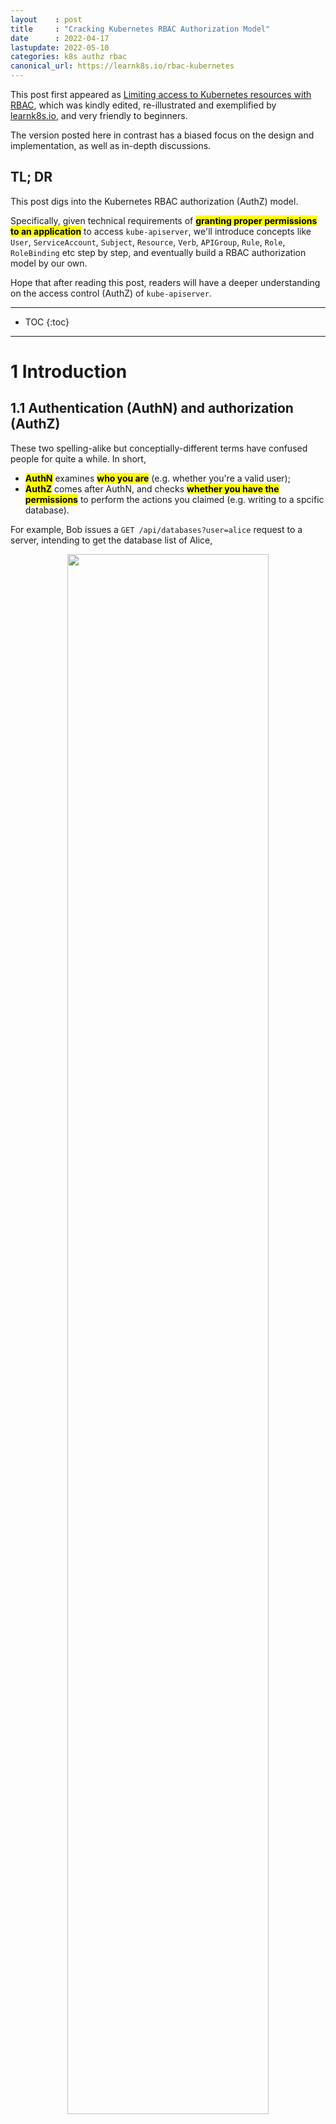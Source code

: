 ```yaml
---
layout    : post
title     : "Cracking Kubernetes RBAC Authorization Model"
date      : 2022-04-17
lastupdate: 2022-05-10
categories: k8s authz rbac
canonical_url: https://learnk8s.io/rbac-kubernetes
---
```


This post first appeared as [Limiting access to Kubernetes resources with RBAC](https://learnk8s.io/rbac-kubernetes),
which was kindly edited, re-illustrated and exemplified by [learnk8s.io](https://learnk8s.io/), and
very friendly to beginners.

The version posted here in contrast has a biased focus on the design and
implementation, as well as in-depth discussions.

## TL; DR

This post digs into the Kubernetes RBAC authorization (AuthZ) model.

Specifically, given technical requirements of **<mark>granting proper
permissions to an application</mark>** to access `kube-apiserver`,
we'll introduce concepts like `User`, `ServiceAccount`, `Subject`,
`Resource`, `Verb`, `APIGroup`, `Rule`, `Role`, `RoleBinding` etc step by step, and
eventually build a RBAC authorization model by our own.

Hope that after reading this post, readers will have a deeper understanding on
the access control (AuthZ) of `kube-apiserver`.

----

* TOC
{:toc}

----

# 1 Introduction

## 1.1 Authentication (AuthN) and authorization (AuthZ)

These two spelling-alike but conceptially-different terms have confused
people for quite a while. In short,

* **<mark>AuthN</mark>** examines **<mark>who you are</mark>** (e.g. whether you're a valid user);
* **<mark>AuthZ</mark>** comes after AuthN, and checks **<mark>whether you have the permissions</mark>**
  to perform the actions you claimed (e.g. writing to a spcific database).

For example, Bob issues a `GET /api/databases?user=alice` request to a server,
intending to get the database list of Alice,

<p align="center"><img src="/assets/img/cracking-k8s-authz-rbac/authn-authz.png" width="80%" height="80%"></p>
<p align="center">Fig 1-1. AuthN and AuthZ when processing a client request</p>

then the server would perform following operations sequentially:

1. AuthN: on receving the request, authenticate if Bob is a valid user,

     1. On validation failure: reject the request by returning `401 Unauthorized`
       ([a long-standing misnomer](https://stackoverflow.com/a/6937030/4747193),
       **<mark>"401 Unauthenticated" would be more appropriate</mark>**);
     2. Otherwise (**<mark>authenticated</mark>**): enter the next stage (AuthZ).

2. AuthZ: check if Bob has the permission to list Alice's databases,

    1. If no permission granted, reject the request by returning `403 Forbidden`;
    2. Otherwise (**<mark>authorized</mark>**), go to the real processing logic.

3. Application processing logic: return `2xx` on success or `5xx` on internal server errors.

**<mark>This post will focus on authorization (AuthZ)</mark>**. Actually,
there are already many models designed for AuthZ, among them is RBAC
(Role-Based Access Control).

## 1.2 RBAC for AuthZ

RBAC is a method of regulating access to server-side resources based on
the roles of individual users within an organization.
The general idea is that instead of directly binding resource accessing
permissions to users with `(User,Permission,Resource)` as shown below,

<p align="center"><img src="/assets/img/cracking-k8s-authz-rbac/access-directly.png" width="60%" height="60%"></p>
<p align="center">Fig 1-2. Non role-based access control model: granting permissions directly to end users</p>

RBAC introduces the `Role` and `RoleBinding` concepts, described with 
<code>(User,RoleBinding,Role,Permission,Resource)</code>,
and facilitates security administration in large organizations with lots of
users permissions:

<p align="center"><img src="/assets/img/cracking-k8s-authz-rbac/access-with-role.png" width="60%" height="60%"></p>
<p align="center">Fig 1-3. Role based access control model</p>

RBAC is not a recent invention, but can date back to couples of years ago. In fact,
it is an approach for implementing mandatory access control (**<mark>MAC</mark>**)
and discretionary access control (**<mark>DAC</mark>**),
refer to [2,3] for more information.

## 1.3 RBAC in Kubernetes

K8s implements a RBAC model (as welll as several other models) for protecting
resources in the cluster. In more plain words, it manages the permissions to kube-apiserver's API.
With properly configured RBAC policies, we can control which user (human or programs) can access
which resource (pods/services/endpoints/...) with which operation (get/list/delete/...).

> Configure authorization mode for the cluster by passing
> **<mark><code>--authorization-mode=MODE_LIST</code></mark>** to `kube-apiserver`,
> where `MODE_LIST` is a comma separated list with the following valid values:
> **<mark><code>RBAC/ABAC/Node/AlwaysDeny/AlwaysAllow</code></mark>**.
>
> Refer to Kubernetes Documentation [Authorization Overview](https://kubernetes.io/docs/reference/access-authn-authz/authorization/) [1]
> for more information.

As an example, if you've played around for a while with Kubernetes, you'd have
seen things like this:

```yaml
apiVersion: v1
kind: ServiceAccount
metadata:
  name: serviceaccount:app1
  namespace: demo-namespace
----
apiVersion: rbac.authorization.k8s.io/v1
kind: Role
metadata:
  name: role:viewer
  namespace: demo-namespace
rules:        # Authorization rules for this role
- apiGroups:  # 1st API group
  - ""        # An empty string designates the core API group.
  resources:
  - services
  - endpoints
  - namespaces
  verbs:
  - get
  - list
  - watch
- apiGroups:  # 2nd API group
  - apiextensions.k8s.io
  resources:
  - customresourcedefinitions
  verbs:
  - get
  - list
  - watch
- apiGroups:  # 3rd API group
  - cilium.io
  resources:
  - ciliumnetworkpolicies
  - ciliumnetworkpolicies/status
  verbs:
  - get
  - list
  - watch
----
apiVersion: rbac.authorization.k8s.io/v1
kind: RoleBinding
metadata:
  name: rolebinding:app1-viewer
  namespace: demo-namespace
roleRef:
  apiGroup: rbac.authorization.k8s.io
  kind: Role
  name: role:viewer
subjects:
- kind: ServiceAccount
  name: serviceaccount:app1
  namespace: demo-namespace
```

This is just a permission declaration in Kubernetes' RBAC language, after
applied, it will create:

1. An account for a service (program),
2. A role and the permission it has, and
3. A role-binding to bind the account to that role, so the program from that
   service could access the resources (e.g. list namespaces) of the
   `kube-apiserver`.

## 1.4 Purpose of this pose

This post will digs into the RBAC model in Kubernetes by **<mark>designing it by ourselves</mark>**.

Specifically, given the following requirements: granting read
(`get/list/watch`) permissions of the following APIs in `kube-apiserver` to an
application (`app1`) in the cluster:

```shell
# 1. Kubernetes builtin resources
/api/v1/namespaces/{namespace}/services
/api/v1/namespaces/{namespace}/endpoints
/api/v1/namespaces/{namespace}/namespaces

# 2. A specific API extention provided by cilium.io
/apis/cilium.io/v2/namespaces/{namespace}/ciliumnetworkpolicies
/apis/cilium.io/v2/namespaces/{namespace}/ciliumnetworkpolicies/status
```

Let's see how we could design a toy model to fulfill the requirements.

# 2 RBAC modeling

In Kubernetes, authorization is a server side privilege-checking procedure
against the incoming requests from an authenticated client.  In the remaining of
this section, we will split our modeling work into several parts:

1. The client side: client identification and representation;
2. The server side: resources (APIs) representation and organization;
3. Permission organization and management.

## 2.1 Client side modeling

Let's start from the simplest case, then gradually go through the complex ones.

### 2.1.1 Identify out-of-cluster users/programs: introducing `User`

The first case: suppose your new colleague would like to log in the Kubernetes
dashboard, or to use the CLI.  For this scenario, we should have a concept in the model to
denote what's **<mark>an "account" or a "user"</mark>**, with each of them having a unique name or ID
(such as email address), as shown below:

<p align="center"><img src="/assets/img/cracking-k8s-authz-rbac/rbac-user.png" width="60%" height="60%"></p>
<p align="center">Fig 2-1. Introdecing User: identify human users and other accounts outside of the cluster</p>

```go
type User struct {
    name string   // unique for each user
    ...           // other fields
}
```

Then we can **<mark>refer to a user</mark>** with something like the following in a YAML file:

```yaml
- kind: User
  name: "alice@example.com"
```

> Note that the `User` concept introduced here is used for
> **<mark>human or processes outside of the cluster</mark>** (as opposed to
> the `ServiceAccount` concept that will described in the next, which identifies
> accounts created and managed by Kubernetes itself). For example, the user
> account may come from the LDAP in your organization, so **<mark>AuthN of the user</mark>**
> may be done through something like OAuth2, TLS certificates, tokens;
> the subsequent **<mark>AuthZ</mark>** process will be the same as ServiceAccount clients.

### 2.1.2 Identify in-cluster program clients: introducing `ServiceAccount`

Most of the time, it is applications inside the Kubernetes cluster instead of human users
that are accessing the kube-apiserver, such as

* `cilium-agent` as a networking agent (deployed as daemonset) would like to list all pod resources on a specific node,
* `ingress-nginx-controller` as a L7 gateway would like to list all the backend endpoints of a specific service,

As those applications are created and managed by Kubernetes, we're responsible
for their identities. So we introduce ServiceAccount (SA),
a namespaced **<mark>account for an application in a Kubernetes cluster</mark>**,
just like a human account for an employee in a corp.

<p align="center"><img src="/assets/img/cracking-k8s-authz-rbac/rbac-sa.png" width="70%" height="70%"></p>
<p align="center">Fig 2-2. Introducing ServiceAccount: identify applications inside the Kubernetes cluster</p>

As SA is an application level account, all pods of an application share the SA,
thus have exactly the same permissions. SA is introduced and will be stored in
Kubernetes, so we can define a ServiceAccount with the following YAML specification:

```yaml
apiVersion: v1
kind: ServiceAccount
metadata:
  name: sa:app1             # arbitrary but unique string
  namespace: demo-namespace
```

> We can not **<mark>define</mark>** a `User` as they are managed by external systems outside of
> Kubernetes, such as LDAP or AD. Instead, we can only **<mark>refer to</mark>** `User`s.

Then refer it with:

```yaml
- kind: ServiceAccount
  name: sa:app1
  namespace: demo-namespace
```

### 2.1.3 Identify multiple clients: introducing `Group`

To facilitate Kubernetes administration,
we'd better also to support a group of `User`s or `ServiceAccount`s,

<p align="center"><img src="/assets/img/cracking-k8s-authz-rbac/rbac-subject-group.png" width="70%" height="70%"></p>
<p align="center">Fig 2-3. Introducing Group: a collection of Users or ServiceAccounts</p>

For example, with this capability, we could refer **<mark>all ServiceAccounts in a specific namespace</mark>**:

```yaml
- kind: Group
  name: system:serviceaccounts
  namespace: demo-namespace
```

### 2.1.4 General client referring: introducing `Subject`

With several client types being introduced, we're now ready to introduce a general
container for them: `Subject`. A subject list could contain different kinds of
client types, such as

```yaml
subjects:
- kind: User
  name: "alice@example.com"
- kind: ServiceAccount
  name: default
  namespace: kube-system
```

<p align="center"><img src="/assets/img/cracking-k8s-authz-rbac/rbac-subjects.png" width="70%" height="70%"></p>
<p align="center">Fig 2-4. Introducing Subject: a general representation of all kinds of clients and client groups</p>

This makes our policy more expressive and powerful.

With the client side identification accomplished, let's see the server side.

## 2.2 Server side modeling

The server side part is more complex, as this is where we will have to handle the authorization and authentication.

Again, we start from the smallest unit.

### 2.2.1 Identify APIs/URLs: introducing `Resource`

Objects like pods, endpoints, services in a Kubernetes cluster are exposed
via built-in APIs/URIs, such as,

```
/api/v1/namespaces/{namespace}/pods/{name}
/api/v1/namespaces/{namespace}/pods/{name}/log
/api/v1/namespaces/{namespace}/serviceaccounts/{name}
```

These URIs are too long to be concisely described in an AuthZ policy specification,
so we **<mark>introduce a short representation</mark>**: `Resource`. With
`Resource` denotation, the above APIs can be referred by:

```yaml
  resources:
  - pods
  - pods/log
  - serviceaccounts
```

### 2.2.2 Identify operations on `Resource`: introducing `Verb`

To describe the **<mark>permitted operations</mark>** on a given `Resource`,
e.g. whether read-only (`get/list/watch`) or write-update-delete
(`create/patch/delete`), we introduce a `Verb` concept:

```yaml
  resources:
  - ciliumnetworkpolicies
  - ciliumnetworkpolicies/status
  verbs:
  - get
  - list
  - watch
```

<p align="center"><img src="/assets/img/cracking-k8s-authz-rbac/rbac-verb-resource.png" width="45%" height="45%"></p>
<p align="center">Fig 2-5. Introducing Verb and Resource: express specific actions on specific APIs</p>

### 2.2.3 Distinguish `Resource`s from different API providers: introducing `APIGroup`

One thing we have intentionally skipped discussing during the `Resource` section:
apart from APIs for built-in objects (pods, endpoints, services, etc), Kubernetes
also supports **<mark>API extensions</mark>**. Such as, if using Cilium as networking solution,
it will create "ciliumendpoint" custom resources (CRs) in the cluster,

```yaml
apiVersion: apiextensions.k8s.io/v1
kind: CustomResourceDefinition
metadata:
  name: ciliumendpoints.cilium.io
spec:
  group: cilium.io
  names:
    kind: CiliumEndpoint
  scope: Namespaced
  ...
```

Check the related objects already in the cluster:

```shell
$ k get ciliumendpoints.cilium.io -n demo-namespace
NAME   ENDPOINT ID   IDENTITY ID   INGRESS ENFORCE  EGRESS ENFORCE VISIBILITY POLICY   ENDPOINT STATE   IPV4
app1   2773          1628124                                                           ready            10.6.7.54
app2   3568          1624494                                                           ready            10.6.7.94
app3   3934          1575701                                                           ready            10.6.4.24
```

These custom resource objects **<mark>can be accessed in a similar URI format as the built-int objects</mark>**,

```
/apis/cilium.io/v2/namespaces/{namespace}/ciliumendpoints
/apis/cilium.io/v2/namespaces/{namespace}/ciliumendpoints/{name}
```

So, **<mark>to make our short format resource denotation more general</mark>**,
we need to support this scenario, too. Enter `APIGroup`.
As the name tells, `APIGroup` split APIs (resources) into groups. In our design,
we just put resources and related verbs into an `apiGroups` section:

```yaml
- apiGroups:
  - cilium.io     # APIGroup name
  resources:
  - ciliumnetworkpolicies
  - ciliumnetworkpolicies/status
  verbs:
  - get
  - list
  - watch
```

**<mark>Depending on the "name" of an APIGroup</mark>**,

* If it is empty `""`, we expand the resources to `/api/v1/xxx`;
* Otherwise, we expand the resources to `/apis/{apigroup_name}/{apigroup_version}/xxx`;

as illustrated below:

<p align="center"><img src="/assets/img/cracking-k8s-authz-rbac/rbac-apigroup.png" width="70%" height="70%"></p>
<p align="center">Fig 2-6. Introducing APIGroup, and how APIGroup+Resource are expanded in the behind</p>

## 2.3 Combine `Verb`, `APIGroup` and `Resource`: introducing `Rule`

With `APIGroups` as the last piece introduced, we can **<mark>finally describe what's an AuthZ <code>Rule</code></mark>**:
actually it's **<mark>nothing more than an apiGroup list</mark>** that are allowed to be accessed, 

```yaml
rules:        # Authorization rules
- apiGroups:  # 1st API group
  - ""        # An empty string designates the core API group.
  resources:
  - services
  - endpoints
  - namespaces
  verbs:
  - get
  - list
  - watch
- apiGroups:  # another API group
  - cilium.io # Custom APIGroup
  resources:
  - ciliumnetworkpolicies
  - ciliumnetworkpolicies/status
  verbs:
  - get
  - list
  - watch
```

as illustrated below:

<p align="center"><img src="/assets/img/cracking-k8s-authz-rbac/rbac-rule.png" width="75%" height="75%"></p>
<p align="center">Fig 2-7. Introducing Rule: a list of allowed APIGroups</p>

## 2.4 Who has the permissions described by a `Rule`: introducing `Role`

With Rules and Subjects ready, we can assign Rules to Subjects, then clients
described subjects will have the permissions to access the resources described in the rules.
But as has been said, RBAC characterizes itself by `Roles`, which
**<mark>decouples individual users from individual rules</mark>**, and makes
privilege sharing and granting more powerful and managable.

So, instead of directly inserting rules into a Subject (Account/ServiceAccount),
we insert it into a Role:

```yaml
apiVersion: rbac.authorization.k8s.io/v1
kind: Role
metadata:
  name: viewer
rules:
- apiGroups:  # 1st API group
  - ""        # An empty string designates the core API group.
  resources:
  - pods
  verbs:
  - get
  - list
  - watch
  - delete
- apiGroups:
  ...
```

<p align="center"><img src="/assets/img/cracking-k8s-authz-rbac/rbac-role.png" width="75%" height="75%"></p>
<p align="center">Fig 2-8. Introducing Role: a list of allowed rules</p>

Note that we introduce `Role` as a kind of resource in Kubernetes, so here we have an
`apiVersion` field in the yaml, while `Resource`, `APIGroup`, `Verb` are just
internal concepts (and data structures).

## 2.5 Grant permissions to target clients: introducing `RoleBinding`

Now we have `Subject` to referring to all kinds of clients, `Rule` for describing allowed resources,
and also `Role` to describe who different kinds of rules, the last thing for us
is to **<mark>bind target clients to specific roles</mark>**. Enter `RoleBinding`.

A role binding grants the permissions described in a `Role` to one or multiple clients.
It holds a list of `Subject`s (users, groups, or service accounts), and a
reference to the role being granted.

For example, to bind the `viewer` role
to Subject `kind=ServiceAccount,name=sa-for-app1,namespace=demo-namespace`,

```yaml
apiVersion: rbac.authorization.k8s.io/v1
kind: RoleBinding
metadata:
  name: role-binding-for-app1               # RoleBinding name
roleRef:
  apiGroup: rbac.authorization.k8s.io
  kind: Role
  name: viewer                              # Role to be referred
subjects:                                   # Clients that will be binded to the above Role
- kind: ServiceAccount
  name: sa-for-app1
  namespace: kube-system
```

Note that `RoleBinding` is also introduced as a kind of Kubernetes resource, so it has `apiVersion` field.

## 2.6 Example: an end-to-end workflow

**<mark>Now our RBAC modeling finished</mark>**, let's see an end-to-end workflow:
how to setup Kubernetes RBAC stuffs to
**<mark>allow an application to list <code>ciliumnetworkpolicies</code> resources</mark>** in the cluster.

<p align="center"><img src="/assets/img/cracking-k8s-authz-rbac/workflow.png" width="90%" height="90%"></p>
<p align="center">Fig 2-9. </p>

1. Cluster administrator: **<mark>create a ServiceAccount</mark>** for application `app1`;
2. Cluster administrator: **<mark>create a Role</mark>** to describe
   permissions allowed on specific resources;
3. Cluster administrator: **<mark>create a RoleBinding</mark>** to bind the service account to the role;
4. Client: **<mark>send a request to kube-apiserver</mark>**, e.g. to list all
   the `ciliumnetworkpolicies` in a specific namespace;
5. `kube-apiserver` **<mark>AuthN: validate user</mark>**; on authenticated, **<mark>associate service account to Role</mark>**, go to 6;
6. `kube-apiserver` **<mark>AuthZ: check permissions (described in Role->Rule->APIGroups)</mark>**; on authorized, go to 7;
7. `kube-apiserver`: process request, retrieve all `ciliumnetworkpolicies` in the given namespace;
8. `kube-apiserver`: return results to the client.

Note that if AuthN or AuthZ failed, kube-apiserver will return directly with a proper error message.
Besides, we've also drawn a human user in the subject list when perform RoleBinding,
which is the case when the client is an out-of-cluster user or program.

## 2.7 Summary

With no surprises, the RBAC model we've designed is a simplified
version of the one shipped with Kubernetes (**<mark><code>rbac.authorization.k8s.io</code></mark>** API).
Hope that through this bottom-up
approach, you've had a better understanding of the RBAC model and related concepts.

In the next section, we'll have a quick glimpse of the RBAC implementations in Kubernetes.

# 3 Implemention

## 3.1 Data structures

Without make this post too long, we just point to some of the key data structures:

```go
// https://github.com/kubernetes/kubernetes/blob/v1.23.4/pkg/apis/rbac/types.go

// PolicyRule holds information that describes a policy rule, but does not contain information
// about who the rule applies to or which namespace the rule applies to.
type PolicyRule struct {
    Verbs     []string
    APIGroups []string
    Resources []string

    // Following types not covered in this post
    ResourceNames   []string
    NonResourceURLs []string
}

// Subject contains a reference to the object or user identities a role binding applies to.  This can either hold a direct API object reference,
// or a value for non-objects such as user and group names.
type Subject struct {
    Kind string
    APIGroup string
    Namespace string
}

// RoleRef contains information that points to the role being used
type RoleRef struct {
    APIGroup string // APIGroup is the group for the resource being referenced
    Kind string // Kind is the type of resource being referenced
    Name string // Name is the name of resource being referenced
}


// Role is a namespaced, logical grouping of PolicyRules that can be referenced as a unit by a RoleBinding.
type Role struct {
    Rules []PolicyRule
}

// RoleBinding references a role, but does not contain it.  It can reference a Role in the same namespace or a ClusterRole in the global namespace.
// It adds who information via Subjects and namespace information by which namespace it exists in.  RoleBindings in a given
// namespace only have effect in that namespace.
type RoleBinding struct {
    Subjects []Subject
    RoleRef RoleRef
}
```

## 3.2 Bootstrap policies

Some builtin roles, rules, etc:

```go
// https://github.com/kubernetes/kubernetes/blob/v1.23.4/plugin/pkg/auth/authorizer/rbac/bootstrappolicy/policy.go
```

# 4 Discussions

## 4.1 Namespaceless `Role`/`RoleBinding`: `ClusterRole`/`ClusterRoleBinding`

A `Role` sets permissions within a particular namespace. If you'd like to set
namespaceless roles, you can use `ClusterRole` (and the corresponding
`ClusterRoleBinding`).

> In perticular, **<mark>some Kubernetes resources are not namespace-scoped, such as Persistent Volumes and Nodes</mark>**.
>
> ```
> /api/v1/nodes/{name}
> /api/v1/persistentvolume/{name}
> ```

| Namespaced   | Namespaceless (Cluster wide) |
|:-------------|:-------------|
| Role         | ClusterRole  |
| RoleBinding  | ClusterRoleBinding  |

`kube-apiserver` creates **<mark>a set of default ClusterRole/ClusterRoleBinding</mark>** objects,

* many of these are **<mark><code>system:</code></mark>** prefixed, which
  indicates that the resource is directly managed by the cluster control plane;
* all of the default ClusterRoles and ClusterRoleBindings are labeled with
  **<mark><code>kubernetes.io/bootstrapping=rbac-defaults</code></mark>**.

## 4.2 Default roles and clusterroles in Kubernetes

Default roles:

```shell
$ k get roles -n kube-system | grep "^system:"
NAME                                             CREATED AT
system::leader-locking-kube-controller-manager   2021-05-10T08:52:46Z
system::leader-locking-kube-scheduler            2021-05-10T08:52:46Z
system:controller:bootstrap-signer               2021-05-10T08:52:45Z
system:controller:cloud-provider                 2021-05-10T08:52:45Z
system:controller:token-cleaner                  2021-05-10T08:52:45Z
...
```

Default clusterroles:

```shell
$ kubectl get clusterroles -n kube-system | grep "^system:"
system:aggregate-to-admin                               2021-05-10T08:52:44Z
system:aggregate-to-edit                                2021-05-10T08:52:44Z
system:aggregate-to-view                                2021-05-10T08:52:44Z
system:discovery                                        2021-05-10T08:52:44Z
system:kube-apiserver                                   2021-05-10T08:57:10Z
system:kube-controller-manager                          2021-05-10T08:52:44Z
system:kube-dns                                         2021-05-10T08:52:44Z
system:kube-scheduler                                   2021-05-10T08:52:44Z
...
```

To see the detailed permissions in each role/clusterrole,

```shell
$ kubectl get role <role> -n kube-system -o yaml
```

## 4.3 Embed service account info into pods

Service accounts are usually created automatically by the API server and
associated with pods running in the cluster. Three separate components
cooperate to implement the automation:

1. A **<mark>ServiceAccount admission controller</mark>**,
  [implementation](https://github.com/kubernetes/kubernetes/blob/v1.23.1/plugin/pkg/admission/serviceaccount/admission.go)

    Admission Control modules can modify or reject requests. In addition to the
    attributes available to Authorization modules, they can access the contents
    of the object that is being created or modified, e.g. injecting access
    token to pods.

1. A **<mark>Token controller</mark>**
1. A **<mark>ServiceAccount controller</mark>**

Service account bearer tokens are perfectly valid to use outside the cluster
and can be used to create identities for long standing jobs that wish to talk
to the Kubernetes API. To manually create a service account,

```shell
$ kubectl create serviceaccount demo-sa
serviceaccount/demo-sa created

$ k get serviceaccounts demo-sa -o yaml
apiVersion: v1
kind: ServiceAccount
metadata:
  name: demo-sa
  namespace: default
  resourceVersion: "1985126654"
  selfLink: /api/v1/namespaces/default/serviceaccounts/demo-sa
  uid: 01b2a3f9-a373-6e74-b3ae-d89f6c0e321f
secrets:
- name: demo-sa-token-hrfq2
```

The created secret holds the public CA of the API server and a signed JSON Web Token (JWT).

```shell
$ kubectl get secret demo-sa-token-hrfq2 -o yaml
apiVersion: v1
data:
  ca.crt: (APISERVER CA BASE64 ENCODED)
  namespace: ZGVmYXVsdA==
  token: (BEARER TOKEN BASE64 ENCODED)
kind: Secret
metadata:
  # ...
type: kubernetes.io/service-account-token
```

The signed JWT can be used as a bearer token to authenticate as the given
service account, and is included in request headers. Normally
these **<mark>secrets are mounted into pods</mark>** for in-cluster access to the API server,
but can be used from outside the cluster as well.

Service accounts authenticate with the username
**<mark><code>system:serviceaccount:NAMESPACE:SERVICEACCOUNT</code></mark>**,
and are assigned to the groups **<mark><code>system:serviceaccounts</code></mark>**
and **<mark><code>system:serviceaccounts:NAMESPACE</code></mark>**.

## 4.4 Internals of AuthZ process

More information on the authorization process, refer to Kubernetes documentation
[<mark>Authorization Overview</mark>](https://kubernetes.io/docs/reference/access-authn-authz/authorization/#review-your-request-attributes).

## 4.5 AuthN: rationals of differentiating `User` and `ServiceAccount`

A Kubernetes cluster has two categories of users [4]:

1. Service accounts: **<mark>managed by Kubernetes</mark>**,
2. Normal users: usually **<mark>managed by a cluster-independent service</mark>** in the following ways:

    * an administrator distributing private keys
    * a user store like Keystone or Google Accounts
    * a file with a list of usernames and passwords

### 4.5.1 Normal users

In this regard, **<mark>Kubernetes does not have objects which represent normal user accounts</mark>**.
Normal users cannot be added to a cluster through an API call.
But, **<mark>any user that presents a valid credential</mark>** is considered authenticated.

For more details, refer to the normal users topic in 
[certificate request](https://kubernetes.io/docs/reference/access-authn-authz/certificate-signing-requests/#normal-user)
for more details about this.

### 4.5.2 ServiceAccount users

In contrast, **<mark>service accounts are users managed by the Kubernetes API</mark>**.
They are,

* Created automatically by the API server or manually through API calls.
* Tied to a set of credentials stored as `Secrets`, which are mounted into pods
  allowing in-cluster processes to talk to the Kubernetes API.

More rationals behind the scene, see Kubernetes documentation
[User accounts versus service accounts](https://kubernetes.io/docs/reference/access-authn-authz/service-accounts-admin/).

## 4.6 Related configurations of kube-apiserver

```shell
$ cat /etc/kubernetes/apiserver.config
 --authorization-mode=Node,RBAC \
 --kubelet-certificate-authority=/etc/kubernetes/pki/ca.crt \
 --service-account-key-file=/etc/kubernetes/pki/sa.pub        # bearer tokens. If unspecified, the API server's TLS private key will be used.
 ...
```

## 4.7 Make AuthZ YAML policies more concise

A normal specification:

```yaml
rules:
- apiGroups:
  - ""
  resources:
  - pods
  - endpoints
  - namespaces
  verbs:
  - get
  - watch
  - list
  - create
  - delete
```

The above specification can be re-write in the following format:

```yaml
- apiGroups: [""]
  resources: ["services", "endpoints", "namespaces"]
  verbs:     ["get", "list", "watch", "create", "delete"]
```

which reduces lines significantly, and is more concise.
But Kubernetes internally still manages the content with long-format:

```shell
$ kubectl get role pod-reader -o yaml
apiVersion: rbac.authorization.k8s.io/v1
kind: Role
rules:
- apiGroups:
  - ""
  resources:
  - pods
...
```

## 4.8 Some subject examples

```yaml
subjects:
- kind: Group
  name: system:serviceaccounts:qa
  apiGroup: rbac.authorization.k8s.io

subjects:
- kind: Group
  name: system:serviceaccounts         # when namespace field is no specified: all service accounts in any namespace
  apiGroup: rbac.authorization.k8s.io

subjects:
- kind: Group
  name: system:authenticated           # for all authenticated users
  apiGroup: rbac.authorization.k8s.io
- kind: Group
  name: system:unauthenticated         # for all unauthenticated users
  apiGroup: rbac.authorization.k8s.io
```

## 4.9 Virtual `resource` types

From the [documentation](https://kubernetes.io/docs/reference/using-api/api-concepts/#standard-api-terminology),
in Kubernetes,

* Most resource types are
  [objects](https://kubernetes.io/docs/concepts/overview/working-with-objects/kubernetes-objects/#kubernetes-objects):
  they represent a **<mark>concrete instance of a concept on the cluster</mark>**, such as

  1. a `pod`,
  1. a `namespace`.

* A smaller number of API resource types are **<mark>virtual</mark>**, in that
  they often **<mark>represent operations on objects</mark>**, rather than
  objects themsellves, such as

  1. **<mark>a permission check</mark>** (use a POST with a JSON-encoded body of `SubjectAccessReview` to the `subjectaccessreviews` resource),
  1. the `eviction` sub-resource of a Pod (used to trigger API-initiated eviction).

# References

1. [Kubernetes Doc: Authorization Overview](https://kubernetes.io/docs/reference/access-authn-authz/authorization/)
2. [Wikipedia: RBAC](https://en.wikipedia.org/wiki/Role-based_access_control)
3. [RBAC as it meant to be](https://tailscale.com/blog/rbac-like-it-was-meant-to-be/)
4. [Kubernetes Doc: Authentication Overview](https://kubernetes.io/docs/reference/access-authn-authz/authentication/)
